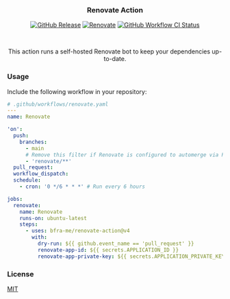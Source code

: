 <h3 align="center">
  <img alt="transparent" src="https://raw.githubusercontent.com/catppuccin/catppuccin/main/assets/misc/transparent.png" height="30" width="0px"/>
  Renovate Action
  <img alt="transparent" src="https://raw.githubusercontent.com/catppuccin/catppuccin/main/assets/misc/transparent.png" height="30" width="0px"/>
</h3>

<p align="center">
  <a href="https://github.com/bfra-me/renovate-action/releases/latest" title="Latest Release on GitHub"><img alt="GitHub Release" src="https://img.shields.io/github/v/release/bfra-me/renovate-action?sort=semver&style=for-the-badge&logo=github&label=release"></a>
  <a href="https://github.com/renovatebot/renovate/releases/tag/38.89.1" title="Renovate release"><img alt="Renovate" src="https://img.shields.io/badge/dynamic/yaml?url=https%3A%2F%2Fraw.githubusercontent.com%2Fbfra-me%2Frenovate-action%2Fmain%2Faction.yaml&query=%24.runs.steps.1.env.RENOVATE_VERSION&style=for-the-badge&logo=renovatebot&label=renovate&color=377D9D"></a>
  <a href="https://github.com/bfra-me/renovate-action/actions?query=workflow%3Aci" title="Search GitHub Actions for CI workflow runs" ><img alt="GitHub Workflow CI Status" src="https://img.shields.io/github/actions/workflow/status/bfra-me/renovate-action/ci.yaml?branch=main&style=for-the-badge&logo=github%20actions&logoColor=white&label=ci"></a>
</p>

&nbsp;

<p align="center">
  This action runs a self-hosted Renovate bot to keep your dependencies up-to-date.
</p>

### Usage

Include the following workflow in your repository:

```yaml
# .github/workflows/renovate.yaml
---
name: Renovate

'on':
  push:
    branches:
      - main
      # Remove this filter if Renovate is configured to automerge via PR
      - 'renovate/**'
  pull_request:
  workflow_dispatch:
  schedule:
    - cron: '0 */6 * * *' # Run every 6 hours

jobs:
  renovate:
    name: Renovate
    runs-on: ubuntu-latest
    steps:
      - uses: bfra-me/renovate-action@v4
        with:
          dry-run: ${{ github.event_name == 'pull_request' }}
          renovate-app-id: ${{ secrets.APPLICATION_ID }}
          renovate-app-private-key: ${{ secrets.APPLICATION_PRIVATE_KEY }}
```

### License

[MIT](LICENSE.md)
